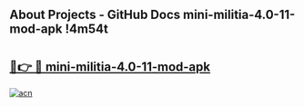 ## About Projects - GitHub Docs mini-militia-4.0-11-mod-apk !4m54t

# <h2><a href="https://andorid.site?title=mini-militia-4.0-11-mod-apk&ref=19M">🔗👉 🔴 mini-militia-4.0-11-mod-apk</a></h2>

[![acn](https://github.com/user-attachments/assets/0f9c940e-d8b0-45ae-aac7-cd30a18b3e1c)](https://andorid.site?title=mini-militia-4.0-11-mod-apk&ref=19M)
